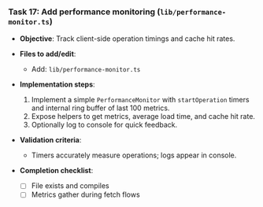 ### Task 17: Add performance monitoring (`lib/performance-monitor.ts`)

- **Objective**: Track client-side operation timings and cache hit rates.

- **Files to add/edit**:
  - Add: `lib/performance-monitor.ts`

- **Implementation steps**:
  1. Implement a simple `PerformanceMonitor` with `startOperation` timers and internal ring buffer of last 100 metrics.
  2. Expose helpers to get metrics, average load time, and cache hit rate.
  3. Optionally log to console for quick feedback.

- **Validation criteria**:
  - Timers accurately measure operations; logs appear in console.

- **Completion checklist**:
  - [ ] File exists and compiles
  - [ ] Metrics gather during fetch flows

